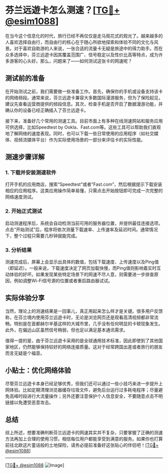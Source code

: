 # 芬兰远遊卡怎么测速？[[TG💪+ @esim1088](https://t.me/s/esim1088)]

在当今这个信息化的时代，旅行已经不再仅仅是走马观花式的观光了。越来越多的人喜欢选择自由行，而自由行的核心在于随心所欲地探索和体验不同的文化与风景。对于喜欢自助游的人来说，一张合适的流量卡无疑是旅途中的得力助手。而在众多选择中，芬兰远遊卡因其覆盖范围广、信号稳定以及性价比高等特点，成为许多游客的心头好。那么，问题来了——如何测试这张卡的网速呢？

## 测试前的准备

在开始测试之前，我们需要做一些准备工作。首先，确保你的手机或设备支持该卡的网络频段。通常来说，芬兰远遊卡兼容大多数国际漫游服务，但为了保险起见，建议先查看运营商提供的频段信息。其次，检查手机是否开启了数据漫游功能，并确认你的设备已经正确插入了芬兰远遊卡。

接下来，准备好几个常用的测速工具。目前市面上有多种在线测速网站和服务应用可供选择，比如Speedtest by Ookla、Fast.com等。这些工具可以帮助我们直观地了解网络的速度表现。同时，也可以下载一些日常使用的应用程序（如社交媒体、视频流媒体平台）作为实际使用场景的一部分来评估卡的实际性能。

## 测速步骤详解

### 1. 下载并安装测速软件

打开手机的应用商店，搜索“Speedtest”或者“Fast.com”，然后根据提示下载安装相应的应用程序。这类应用操作简单易懂，只需点击开始按钮即可完成一次完整的网络速度测试。

### 2. 开始正式测试

启动测速程序后，系统会自动检测当前可用的服务器位置，并提供最佳连接选项。点击“开始测试”后，程序将依次测量下载速率、上传速率及延迟时间。通常情况下，整个过程只需要几秒钟就能完成。

### 3. 分析结果

测速完成后，屏幕上会显示出具体的数值，包括下载速度、上传速度以及Ping值（即延迟）。一般来说，下载速度决定了网页加载快慢，而Ping值则影响着实时互动体验的好坏。如果发现某些特定场景下的网速不尽人意，则需要进一步排查原因，例如调整Wi-Fi信号源的位置或者重启路由器试试。

## 实际体验分享

当然，理论上的测速结果是一回事儿，真正用起来怎么样才是关键。很多用户反馈称，在芬兰境内使用芬兰远遊卡时，无论是浏览网页还是观看高清视频都非常流畅。特别是在首都赫尔辛基这样的大城市里，几乎没有任何明显的卡顿现象发生。此外，在偏远山区虽然信号稍弱，但也足以满足基本通讯需求。

值得一提的是，由于芬兰远遊卡采用的是全球通用技术标准，因此即使到了其他国家地区，仍然能够保持较好的网络连接质量。这对于经常跨国出差或者旅行的朋友而言无疑是个福音。

## 小贴士：优化网络体验

尽管芬兰远遊卡本身已经足够优秀，但我们还可以通过一些小技巧来进一步提升上网体验。比如定期清理浏览器缓存垃圾文件，避免后台运行过多耗电程序；尽量避免高峰时段进行大流量操作；另外还要注意保护个人信息安全，不要随意点击不明链接以免遭受恶意攻击。

## 总结

综上所述，想要准确判断芬兰远遊卡的网速其实并不复杂，只要掌握了正确的测速方法再加上合理的使用习惯，相信每位用户都能享受到满意的服务。如果你也打算前往北欧这片童话般的土地探险，请务必提前准备好这张贴心的伴侣吧！[[TG💪+ @esim1088](https://t.me/s/esim1088)]

---

[[TG💪+ @esim1088](https://t.me/s/esim1088) ![Image](https://i.postimg.cc/4NQfJmqS/Snipaste-2025-05-13-00-14-12.png)]
